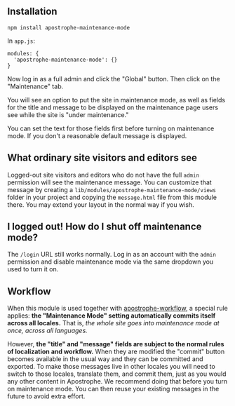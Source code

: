 ## Installation

```
npm install apostrophe-maintenance-mode
```

In `app.js`:

```
modules: {
  'apostrophe-maintenance-mode': {}
}
```

Now log in as a full admin and click the "Global" button. Then click on the "Maintenance" tab.

You will see an option to put the site in maintenance mode, as well as fields for the title and message to be displayed on the maintenance page users see while the site is "under maintenance."

You can set the text for those fields first before turning on maintenance mode. If you don't a reasonable default message is displayed.

## What ordinary site visitors and editors see

Logged-out site visitors and editors who do not have the full `admin` permission will see the maintenance message. You can customize that message by creating a `lib/modules/apostrophe-maintenance-mode/views` folder in your project and copying the `message.html` file from this module there. You may extend your layout in the normal way if you wish.

## I logged out! How do I shut off maintenance mode?

The `/login` URL still works normally. Log in as an account with the `admin` permission and disable maintenance mode via the same dropdown you used to turn it on.

## Workflow

When this module is used together with [apostrophe-workflow](https://npmjs.org/package/apostrophe-workflow), a special rule applies: **the "Maintenance Mode" setting automatically commits itself across all locales.** That is, *the whole site goes into maintenance mode at once, across all languages.* 

However, **the "title" and "message" fields are subject to the normal rules of localization and workflow.** When they are modified the "commit" button becomes available in the usual way and they can be committed and exported. To make those messages live in other locales you will need to switch to those locales, translate them, and commit them, just as you would any other content in Apostrophe. We recommend doing that before you turn on maintenance mode. You can then reuse your existing messages in the future to avoid extra effort.


